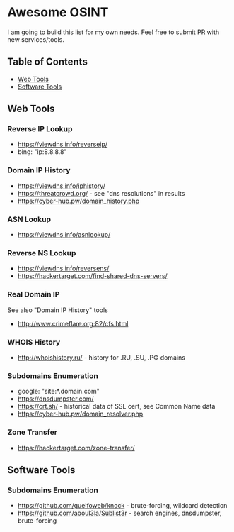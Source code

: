 # Awesome OSINT

I am going to build this list for my own needs. Feel free to submit PR with new services/tools.

## Table of Contents

- [Web Tools](#web-tools)
- [Software Tools](#software-tools)

## Web Tools

### Reverse IP Lookup

- https://viewdns.info/reverseip/
- bing: "ip:8.8.8.8"

### Domain IP History

- https://viewdns.info/iphistory/
- https://threatcrowd.org/ - see "dns resolutions" in results
- https://cyber-hub.pw/domain_history.php

### ASN Lookup

- https://viewdns.info/asnlookup/

### Reverse NS Lookup

- https://viewdns.info/reversens/
- https://hackertarget.com/find-shared-dns-servers/

### Real Domain IP

See also "Domain IP History" tools

- http://www.crimeflare.org:82/cfs.html

### WHOIS History

- http://whoishistory.ru/ - history for .RU, .SU, .РФ domains

### Subdomains Enumeration

- google: "site:*.domain.com"
- https://dnsdumpster.com/
- https://crt.sh/ - historical data of SSL cert, see Common Name data
- https://cyber-hub.pw/domain_resolver.php

### Zone Transfer

- https://hackertarget.com/zone-transfer/

## Software Tools

### Subdomains Enumeration

- https://github.com/guelfoweb/knock - brute-forcing, wildcard detection
- https://github.com/aboul3la/Sublist3r - search engines, dnsdumpster, brute-forcing
